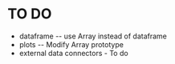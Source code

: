 # TO DO
- dataframe -- use Array instead of dataframe
- plots -- Modify Array prototype
- external data connectors - To do
